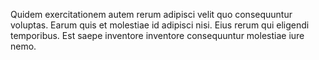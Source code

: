 Quidem exercitationem autem rerum adipisci velit quo consequuntur voluptas. Earum quis et molestiae id adipisci nisi. Eius rerum qui eligendi temporibus. Est saepe inventore inventore consequuntur molestiae iure nemo.
